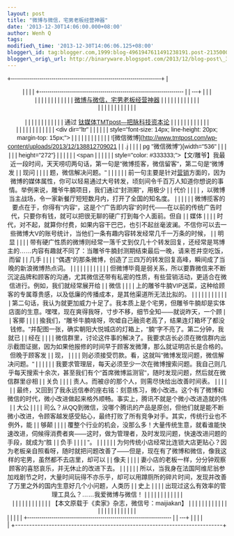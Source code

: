 ```yaml
--- 
layout: post 
title: "微博与微信，宅男老板经营神器" 
date: '2013-12-30T14:06:00.000+08:00' 
author: Wenh Q
tags:
modified\_time: '2013-12-30T14:06:06.125+08:00' 
blogger\_id: tag:blogger.com,1999:blog-4961947611491238191.post-2135000263187069654
blogger\_orig\_url: http://binaryware.blogspot.com/2013/12/blog-post\_30.html
---
```

<div dir="ltr">

<div class="gmail_quote">

<div style="font-family: Arial,sans-serif; width: 100%;">

+--------------------------------------------------------------------------+
| <div align="center">                                                     |
|                                                                          |
| +----------------------------------------------------------------------- |
| ---+                                                                     |
| | <div dir="ltr">                                                        |
|    |                                                                     |
| |                                                                        |
|    |                                                                     |
| | [微博与微信，宅男老板经营神器](http://www.tmtpost.com/86476.html)        | |
|                                                                          |
| |                                                                        |
|    |                                                                     |
| | </div>                                                                 |
|    |                                                                     |
| |                                                                        |
|    |                                                                     |
| | <div style="margin-top: 15px;">                                        |
|    |                                                                     |
| |                                                                        |
|    |                                                                     |
| | 通过 [钛媒体TMTpost—把脉科技资本论](http://www.tmtpost.com/)             | |
|                                                                          |
| |                                                                        |
|    |                                                                     |
| | </div>                                                                 |
|    |                                                                     |
| |                                                                        |
|    |                                                                     |
| | <div dir="ltr"                                                         |
|    |                                                                     |
| | style="font-size: 14px; line-height: 20px; margin-top: 15px;">         |
|    |                                                                     |
| |                                                                        |
|    |                                                                     |
| | ![微信微博](http://www.tmtpost.com/wp-content/uploads/2013/12/138812709021 |
| .j |                                                                     |
| | pg "微信微博"){width="536"                                               | |
|                                                                          |
| | height="272"}
                                                         |
|    |                                                                     |
| | <span                                                                  |
|    |                                                                     |
| | style="color: #333333;">【文/雕爷】我最近一段时间，天天唠叨两句话，第一句是"微博揽客，微信留客"，第二句是"微博发 |
| 现问 |                                                                   |
| | 题，微信解决问题。"</span>
                                              | |
|                                                                          |
| | 前一句主要是针对[营销](http://www.tmtpost.com/tag/%E8%90%A5%E9%94%80 "查看 营销 中的全部 |
| 文章 |                                                                   |
| | ")方面的，因为微博的媒体属性，你可以轻易通过大号转发，顷刻间令千百万人知道你想说的事情。举例来说，雕爷牛腩项目，我们通过"封测期"，用极少 |
| 代价 |                                                                   |
| | ，以微博当主战场，令一家新餐厅短短数月内，打开了全国的知名度。
          | |
|                                                                          |
| | 微博揽客的要点在于，你得有"内容"，这是个"广告即内容"的时代——在以前的传统广告时代，只要你有钱，就可以把很无聊的硬广打到每个人面前。但自 |
| 媒体 |                                                                   |
| | 时代，对不起，就算你付费，如果内容干巴巴，也引不起丝毫波澜。不信你可以去一些微博大V的账号统计，当他们一条有趣内容转发经常几千一万条的时候， |
| 明显 |                                                                   |
| | 带有硬广性质的微博则经常一落千丈到仅几十个转发回复，还经常是骂博主的……内容有趣就不同了：当雕爷牛腩封测期结束最后一晚，请来苍井空吃饭，而留 |
| 几手 |                                                                   |
| | "偶遇"的那条微博，创造了三四万的转发回复高峰，瞬间成了当晚的新浪微博热点词。
 | |
|                                                                          |
| |                                                                        |
|    |                                                                     |
| | 但微博毕竟是弱关系，所以要靠微信来不断沉淀品牌和顾客的沟通，尤其微信还带有私密的性质，有些营销活动，更适合在微信进行。例如，我们就经常展开给 |
| 微信 |                                                                   |
| | 上的雕爷牛腩VIP送菜，这种给顾客的专属尊贵感，以及低廉的传播成本，是其他渠道所无法比拟的。
 | |
|                                                                          |
| |                                                                        |
|    |                                                                     |
| | 第二句话，我认为就更加威力十足了。我本质上是个宅男，但雕爷牛腩却是实体店面的生意。嘿嘿，现在爽得我呀，寸步不移，细节全知——就说昨天，一个顾 |
| 客揶 |                                                                   |
| | 揄我们，"雕爷牛腩啥呀，吹嘘自己融资老高了，结果连灯箱坏了都没钱修。"并配图一张，确实朝阳大悦城店的灯箱上，"腩"字不亮了。第二分钟，我就已 |
| 经在 |                                                                   |
| | 微信群里，讨论这件事的解决了。我要求店长必须在微信群内出示截图证据，因为如果他报修的时间早于顾客发微薄，那么就证明店长是合格的。但晚于顾客发 |
| 现， |                                                                   |
| | 则必须接受罚款。看，这就叫"微博发现问题，微信解决问题。"
                | |
|                                                                          |
| | 我要求管理层，每天必须至少一次在微博搜索问题。我自己则几乎每天搜索十余次，甚至我们有个"首席微博监测官"，随时发现问题，然后就在微信群里@相 |
| 关负 |                                                                   |
| | 责人。而被@的那个人，则需尽快给出改善时间表。
                           | |
|                                                                          |
| | 最终，又回到了我永远信奉的座右铭：刻意练习，微小改进。这个有了微博和微信的时代，微小改进做起来格外顺畅。事实上，腾讯不就是个微小改进造就的伟 |
| 大公 |                                                                   |
| | 司么？从QQ到微信，没哪个腾讯的产品是原创，但他们就是能不断微小改进，令顾客越发感受贴心，最终打败了所有竞争对手。其实，传统行业也不例外，能 |
| 够颠 |                                                                   |
| | 覆整个行业的机会，没那么多！大量传统生意，就看谁能快速改进，伺候得消费者爽——这时，做为管理者，及时发现问题，快速改进问题的手段，就成为"胜 |
| 负手 |                                                                   |
| | "。
                                                                    |
|   |                                                                      |
| | 为何传统小店经常比连锁大店更贴心？因为老板亲自照看呀，随时就把问题改善了——但是，现在有了微博和微信，像我这样的宅男，虽然都不去店里，却可以 |
| 像夫 |                                                                   |
| | 妻小店的老板一样，分分钟观察顾客的喜怒哀乐，并无休止的改进下去。
        | |
|                                                                          |
| | 所以，当我身在法国阿维尼翁参加戏剧节之时，大量时间玩得不亦乐乎，却可以用蹲厕所的碎片时间，发现并改善了万里之外的国内生意好几个小问题，人类历 |
| 史上 |                                                                   |
| | 出现过这么有效率的管理工具么？……我爱微博与微信！
                        | |
|                                                                          |
| | 
                                                                      |
|    |                                                                     |
| | <div style="text-align: right;">                                       |
|    |                                                                     |
| |                                                                        |
|    |                                                                     |
| | 【本文原载于《卖家》杂志，微信号：maijiakan】                            | |
|                                                                          |
| |                                                                        |
|    |                                                                     |
| | </div>                                                                 |
|    |                                                                     |
| |                                                                        |
|    |                                                                     |
| | </div>                                                                 |
|    |                                                                     |
| +----------------------------------------------------------------------- |
| ---+                                                                     |
|                                                                          |
| </div>                                                                   |
+--------------------------------------------------------------------------+

</div>

</div>




</div>
